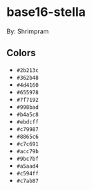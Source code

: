 # base16-stella

By: Shrimpram

## Colors

* `#2b213c`
* `#362b48`
* `#4d4160`
* `#655978`
* `#7f7192`
* `#998bad`
* `#b4a5c8`
* `#ebdcff`
* `#c79987`
* `#8865c6`
* `#c7c691`
* `#acc79b`
* `#9bc7bf`
* `#a5aad4`
* `#c594ff`
* `#c7ab87`
